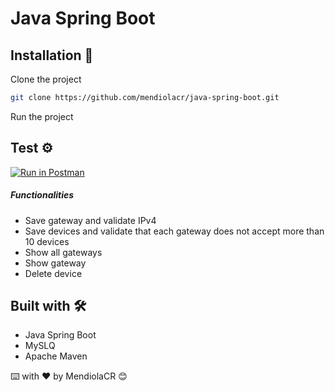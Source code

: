 # Java Spring Boot

## Installation 🔧

Clone the project
```bash
git clone https://github.com/mendiolacr/java-spring-boot.git
```

Run the project

## Test ⚙️
[![Run in Postman](https://run.pstmn.io/button.svg)](https://god.gw.postman.com/run-collection/5205075-47087127-c867-411e-8d04-bfa333bf84b4?action=collection%2Ffork&collection-url=entityId%3D5205075-47087127-c867-411e-8d04-bfa333bf84b4%26entityType%3Dcollection%26workspaceId%3De00d5f88-e698-4561-9e71-56d02dfde358)


##### Functionalities
- Save gateway and validate IPv4
- Save devices and validate that each gateway does not accept more than 10 devices
- Show all gateways
- Show gateway
- Delete device



## Built with 🛠️

* Java Spring Boot
* MySLQ
* Apache Maven

⌨️ with ❤️ by MendiolaCR 😊
